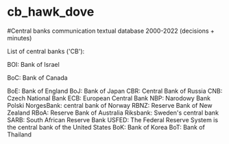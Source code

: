 # cb_hawk_dove

#Central banks communication textual database 2000-2022 (decisions + minutes)

List of central banks ('CB'):

BOI: Bank of Israel 

BoC: Bank of Canada

BoE: Bank of England 
BoJ: Bank of Japan
CBR: Central Bank of Russia
CNB: Czech National Bank
ECB: European Central Bank
NBP: Narodowy Bank Polski
NorgesBank: central bank of Norway
RBNZ: Reserve Bank of New Zealand
RBoA: Reserve Bank of Australia
Riksbank: Sweden's central bank
SARB: South African Reserve Bank
USFED: The Federal Reserve System is the central bank of the United States
BoK: Bank of Korea
BoT: Bank of Thailand
